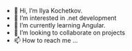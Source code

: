 - 👋 Hi, I’m Ilya Kochetkov.
- 👀 I’m interested in .net development
- 🌱 I’m currently learning Angular.
- 💞️ I’m looking to collaborate on projects 
- 📫 How to reach me ...

<!---
IlyaKo/IlyaKo is a ✨ special ✨ repository because its `README.md` (this file) appears on your GitHub profile.
You can click the Preview link to take a look at your changes.
--->
